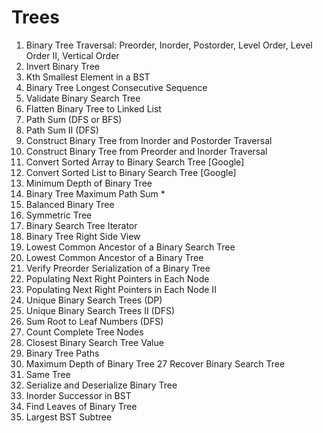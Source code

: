 # Trees

1) Binary Tree Traversal: Preorder, Inorder, Postorder, Level Order, Level Order II, Vertical Order
2) Invert Binary Tree
3) Kth Smallest Element in a BST
4) Binary Tree Longest Consecutive Sequence
5) Validate Binary Search Tree
6) Flatten Binary Tree to Linked List
7) Path Sum (DFS or BFS)
7) Path Sum II (DFS) 
8) Construct Binary Tree from Inorder and Postorder Traversal
8) Construct Binary Tree from Preorder and Inorder Traversal
9) Convert Sorted Array to Binary Search Tree [Google]
10) Convert Sorted List to Binary Search Tree [Google]
11) Minimum Depth of Binary Tree
12) Binary Tree Maximum Path Sum *
13) Balanced Binary Tree
14) Symmetric Tree
15) Binary Search Tree Iterator 
16) Binary Tree Right Side View
17) Lowest Common Ancestor of a Binary Search Tree
18) Lowest Common Ancestor of a Binary Tree
19) Verify Preorder Serialization of a Binary Tree
20) Populating Next Right Pointers in Each Node 
21) Populating Next Right Pointers in Each Node II 
21) Unique Binary Search Trees (DP)
21) Unique Binary Search Trees II (DFS)
22) Sum Root to Leaf Numbers (DFS)
23) Count Complete Tree Nodes 
24) Closest Binary Search Tree Value
25) Binary Tree Paths
26) Maximum Depth of Binary Tree
27 Recover Binary Search Tree
28) Same Tree
29) Serialize and Deserialize Binary Tree
30) Inorder Successor in BST
31) Find Leaves of Binary Tree
32) Largest BST Subtree
